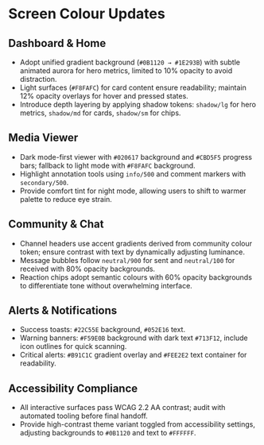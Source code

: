 # Screen Colour Updates

## Dashboard & Home
- Adopt unified gradient background (`#0B1120 → #1E293B`) with subtle animated aurora for hero metrics, limited to 10% opacity to avoid distraction.
- Light surfaces (`#F8FAFC`) for card content ensure readability; maintain 12% opacity overlays for hover and pressed states.
- Introduce depth layering by applying shadow tokens: `shadow/lg` for hero metrics, `shadow/md` for cards, `shadow/sm` for chips.

## Media Viewer
- Dark mode-first viewer with `#020617` background and `#CBD5F5` progress bars; fallback to light mode with `#F8FAFC` background.
- Highlight annotation tools using `info/500` and comment markers with `secondary/500`.
- Provide comfort tint for night mode, allowing users to shift to warmer palette to reduce eye strain.

## Community & Chat
- Channel headers use accent gradients derived from community colour token; ensure contrast with text by dynamically adjusting luminance.
- Message bubbles follow `neutral/900` for sent and `neutral/100` for received with 80% opacity backgrounds.
- Reaction chips adopt semantic colours with 60% opacity backgrounds to differentiate tone without overwhelming interface.

## Alerts & Notifications
- Success toasts: `#22C55E` background, `#052E16` text.
- Warning banners: `#F59E0B` background with dark text `#713F12`, include icon outlines for quick scanning.
- Critical alerts: `#B91C1C` gradient overlay and `#FEE2E2` text container for readability.

## Accessibility Compliance
- All interactive surfaces pass WCAG 2.2 AA contrast; audit with automated tooling before final handoff.
- Provide high-contrast theme variant toggled from accessibility settings, adjusting backgrounds to `#0B1120` and text to `#FFFFFF`.
